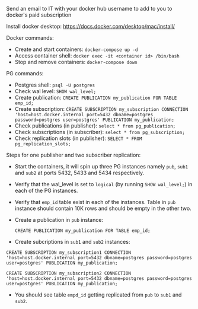 Send an email to IT with your docker hub username to add to you to docker's paid subscription

Install docker desktop: https://docs.docker.com/desktop/mac/install/

Docker commands:
- Create and start containers: `docker-compose up -d`
- Access container shell: `docker exec -it <container id> /bin/bash`
- Stop and remove containers: `docker-compose down`


PG commands:
- Postgres shell: `psql -U postgres`
- Check wal level: `SHOW wal_level;`
- Create publication: `CREATE PUBLICATION my_publication FOR TABLE emp_id;`
- Create subscription: `CREATE SUBSCRIPTION my_subscription CONNECTION 'host=host.docker.internal port=5432 dbname=postgres password=postgres user=postgres' PUBLICATION my_publication;`
- Check publications (in publisher): `select * from pg_publication;`
- Check subscriptions (in subscriber): `select * from pg_subscription;`
- Check replication slots (in publisher): `SELECT * FROM pg_replication_slots;`


Steps for one publisher and two subscriber replication:
- Start the containers, it will spin up three PG instances namely `pub`, `sub1` and `sub2` at ports 5432, 5433 and 5434 respectively.
- Verify that the wal_level is set to `logical` (by running `SHOW wal_level;`) in each of the PG instances.
- Verify that `emp_id` table exist in each of the instances. Table in `pub` instance should contain 10K rows and should be empty in the other two.
- Create a publication in `pub` instance: 

    `CREATE PUBLICATION my_publication FOR TABLE emp_id;`

- Create subcriptions in `sub1` and `sub2` instances:

`CREATE SUBSCRIPTION my_subscription1 CONNECTION 'host=host.docker.internal port=5432 dbname=postgres password=postgres user=postgres' PUBLICATION my_publication;`

`CREATE SUBSCRIPTION my_subscription2 CONNECTION 'host=host.docker.internal port=5432 dbname=postgres password=postgres user=postgres' PUBLICATION my_publication;`

- You should see table `empd_id` getting replicated from `pub` to `sub1` and `sub2`.
